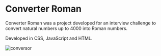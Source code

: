 # Converter Roman

Converter Roman was a project developed for an interview challenge to convert natural numbers up to 4000 into Roman numbers.

Developed in CSS, JavaScript and HTML.

![conversor](https://user-images.githubusercontent.com/110068135/209890353-722572a9-5b09-489e-a44a-690c9604f74e.png)
